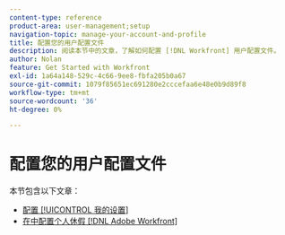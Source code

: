 ```yaml
---
content-type: reference
product-area: user-management;setup
navigation-topic: manage-your-account-and-profile
title: 配置您的用户配置文件
description: 阅读本节中的文章，了解如何配置 [!DNL Workfront] 用户配置文件。
author: Nolan
feature: Get Started with Workfront
exl-id: 1a64a148-529c-4c66-9ee8-fbfa205b0a67
source-git-commit: 1079f85651ec691280e2cccefaa6e48e0b9d89f8
workflow-type: tm+mt
source-wordcount: '36'
ht-degree: 0%

---
```


# 配置您的用户配置文件

本节包含以下文章：

* [配置 [!UICONTROL 我的设置]](../../../workfront-basics/manage-your-account-and-profile/configuring-your-user-profile/configure-my-settings.md)
* [在中配置个人休假 [!DNL Adobe Workfront]](../../../workfront-basics/manage-your-account-and-profile/configuring-your-user-profile/personal-time-overview.md)
